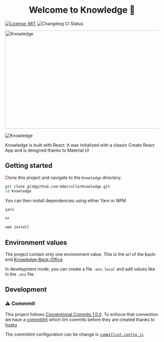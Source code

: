 <h1 align="center">Welcome to Knowledge 👋</h1>

[![License: MIT](https://img.shields.io/badge/License-MIT-blue.svg)](https://opensource.org/licenses/MIT)
![Changelog CI Status](https://github.com/<username>/<repository>/workflows/Changelog%20CI/badge.svg)

<img src="https://socialify.git.ci/ddecrulle/knowledge/image?description=1&descriptionEditable=The%20application%20that%20presents%20INSEE%27s%20data%20collecting%20services&forks=1&issues=1&language=1&name=1&owner=1&pulls=1&theme=Light" alt="Knowledge" width="640" height="320" />

![Knowledge](https://socialify.git.ci/ddecrulle/knowledge/image?description=1&descriptionEditable=The%20application%20that%20presents%20INSEE%27s%20data%20collecting%20services&font=Inter&issues=1&language=1&owner=1&pattern=Circuit%20Board&pulls=1&stargazers=1&theme=Light)

Knowledge is built with React. It was initialized with a classic Create React App and is deisgned thanks to Material UI

## Getting started

Clone this project and navigate to the `Knowledge` directory.

```bash
git clone git@github.com:ddecrulle/Knowledge.git
cd Knowledge
```

You can then install dependencies using either Yarn or NPM

```bash
yarn

or

npm install
```

## Environment values

The project contain only one environment value. This is the url of the back-end [Knowledge-Back-Office](https://github.com/ddecrulle/Knowledge-Back-Office)

In development mode, you can create a file `.env.local` and add values like in the `.env` file.

## Development

### :warning: Commmit

This project follows [Conventional Commits 1.0.0](https://www.conventionalcommits.org/en/v1.0.0/). To enforce that convention we have a [commitlint](https://github.com/conventional-changelog/commitlint) which lint commits before they are created thanks to [husky](https://typicode.github.io/husky/#/)

The commitlint configuration can be change is [`commitlint.config.js`](/commitlint.config.js)
